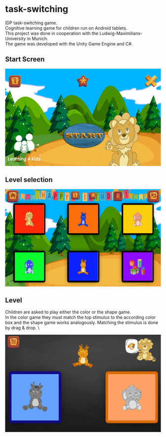 # task-switching

IDP task-switching game. \
Cognitive learning game for children run on Android tablets. \
This project was done in cooperation with the Ludwig-Maximilians-University in Munich. \
The game was developed with the Unity Game Engine and C#.

## Start Screen

![](./Task-switching/Sources/new/Screenshot_20210827-113432_Task-switching.jpg)

## Level selection
![](./Task-switching/Sources/new/Screenshot_20210827-113442_Task-switching.jpg)

## Level
Children are asked to play either the color or the shape game. \
In the color game they must match the top stimulus to the according color box and the shape game works analogously.
Matching the stimulus is done by drag & drop. \


![](./Task-switching/Sources/new/Screenshot_20210827-113532_Task-switching.jpg)
